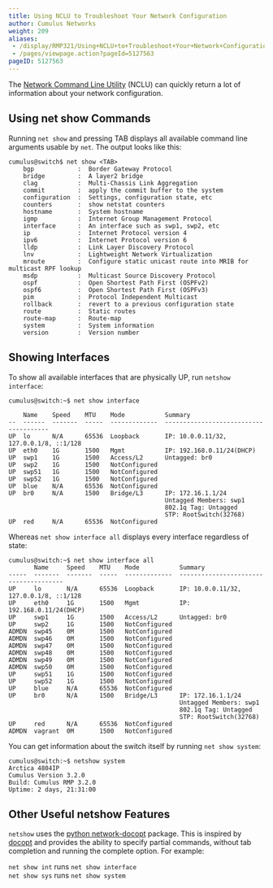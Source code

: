 ```yaml
---
title: Using NCLU to Troubleshoot Your Network Configuration
author: Cumulus Networks
weight: 209
aliases:
 - /display/RMP321/Using+NCLU+to+Troubleshoot+Your+Network+Configuration
 - /pages/viewpage.action?pageId=5127563
pageID: 5127563
---
```

The [Network Command Line
Utility](/cumulus-rmp-321/System-Configuration/Network-Command-Line-Utility)
(NCLU) can quickly return a lot of information about your network
configuration.

## Using net show Commands</span>

Running `net show` and pressing TAB displays all available command line
arguments usable by `net`. The output looks like this:

    cumulus@switch$ net show <TAB>
        bgp            :  Border Gateway Protocol
        bridge         :  A layer2 bridge
        clag           :  Multi-Chassis Link Aggregation
        commit         :  apply the commit buffer to the system
        configuration  :  Settings, configuration state, etc
        counters       :  show netstat counters
        hostname       :  System hostname
        igmp           :  Internet Group Management Protocol
        interface      :  An interface such as swp1, swp2, etc
        ip             :  Internet Protocol version 4
        ipv6           :  Internet Protocol version 6
        lldp           :  Link Layer Discovery Protocol
        lnv            :  Lightweight Network Virtualization
        mroute         :  Configure static unicast route into MRIB for multicast RPF lookup
        msdp           :  Multicast Source Discovery Protocol
        ospf           :  Open Shortest Path First (OSPFv2)
        ospf6          :  Open Shortest Path First (OSPFv3)
        pim            :  Protocol Independent Multicast
        rollback       :  revert to a previous configuration state
        route          :  Static routes
        route-map      :  Route-map
        system         :  System information
        version        :  Version number

## Showing Interfaces</span>

To show all available interfaces that are physically UP, run `netshow
interface`:

    cumulus@switch:~$ net show interface
     
        Name    Speed    MTU    Mode           Summary
    --  ------  -------  -----  -------------  --------------------------------------
    UP  lo      N/A      65536  Loopback       IP: 10.0.0.11/32, 127.0.0.1/8, ::1/128
    UP  eth0    1G       1500   Mgmt           IP: 192.168.0.11/24(DHCP)
    UP  swp1    1G       1500   Access/L2      Untagged: br0
    UP  swp2    1G       1500   NotConfigured
    UP  swp51   1G       1500   NotConfigured
    UP  swp52   1G       1500   NotConfigured
    UP  blue    N/A      65536  NotConfigured
    UP  br0     N/A      1500   Bridge/L3      IP: 172.16.1.1/24
                                               Untagged Members: swp1
                                               802.1q Tag: Untagged
                                               STP: RootSwitch(32768)
    UP  red     N/A      65536  NotConfigured

Whereas `net show interface all` displays every interface regardless of
state:

    cumulus@switch:~$ net show interface all
           Name     Speed    MTU    Mode           Summary
    -----  -------  -------  -----  -------------  --------------------------------------
    UP     lo       N/A      65536  Loopback       IP: 10.0.0.11/32, 127.0.0.1/8, ::1/128
    UP     eth0     1G       1500   Mgmt           IP: 192.168.0.11/24(DHCP)
    UP     swp1     1G       1500   Access/L2      Untagged: br0
    UP     swp2     1G       1500   NotConfigured
    ADMDN  swp45    0M       1500   NotConfigured
    ADMDN  swp46    0M       1500   NotConfigured
    ADMDN  swp47    0M       1500   NotConfigured
    ADMDN  swp48    0M       1500   NotConfigured
    ADMDN  swp49    0M       1500   NotConfigured
    ADMDN  swp50    0M       1500   NotConfigured
    UP     swp51    1G       1500   NotConfigured
    UP     swp52    1G       1500   NotConfigured
    UP     blue     N/A      65536  NotConfigured
    UP     br0      N/A      1500   Bridge/L3      IP: 172.16.1.1/24
                                                   Untagged Members: swp1
                                                   802.1q Tag: Untagged
                                                   STP: RootSwitch(32768)
    UP     red      N/A      65536  NotConfigured
    ADMDN  vagrant  0M       1500   NotConfigured

You can get information about the switch itself by running `net show
system`:

    cumulus@switch:~$ netshow system
    Arctica 4804IP
    Cumulus Version 3.2.0
    Build: Cumulus RMP 3.2.0
    Uptime: 2 days, 21:31:00

## Other Useful netshow Features</span>

`netshow` uses the [python
network-docopt](https://pypi.python.org/pypi/network-docopt) package.
This is inspired by [docopt](https://github.com/docopt/docopt) and
provides the ability to specify partial commands, without tab completion
and running the complete option. For example:

`net show int` runs `net show interface`  
`net show sys` runs `net show system`

